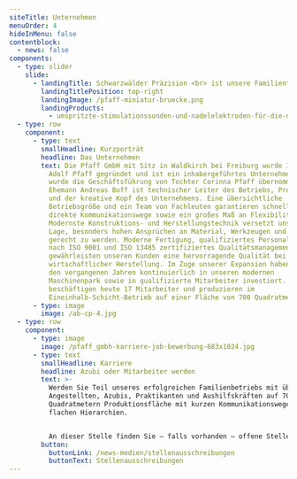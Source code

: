 ```yaml
---
siteTitle: Unternehmen
menuOrder: 4
hideInMenu: false
contentblock:
  - news: false
components:
  - type: slider
    slide:
      - landingTitle: Schwarzwälder Präzision <br> ist unsere Familientradition.
        landingTitlePosition: top-right
        landingImage: /pfaff-miniatur-bruecke.png
        landingProducts:
          - umspritzte-stimulationssonden-und-nadelelektroden-für-die-neurochirurgie
  - type: row
    component:
      - type: text
        smallHeadline: Kurzporträt
        headline: Das Unternehmen
        text: Die Pfaff GmbH mit Sitz in Waldkirch bei Freiburg wurde 1992 von Herrn
          Adolf Pfaff gegründet und ist ein inhabergeführtes Unternehmen. 2018
          wurde die Geschäftsführung von Tochter Corinna Pfaff übernommen. Ihr
          Ehemann Andreas Buff ist technischer Leiter des Betriebs, Prokurist
          und der kreative Kopf des Unternehmens. Eine übersichtliche
          Betriebsgröße und ein Team von Fachleuten garantieren schnelle und
          direkte Kommunikationswege sowie ein großes Maß an Flexibilität.
          Modernste Konstruktions- und Herstellungstechnik versetzt uns in die
          Lage, besonders hohen Ansprüchen an Material, Werkzeugen und Maschinen
          gerecht zu werden. Moderne Fertigung, qualifiziertes Personal und ein
          nach ISO 9001 und ISO 13485 zertifiziertes Qualitätsmanagement
          gewährleisten unseren Kunden eine hervorragende Qualität bei
          wirtschaftlicher Herstellung. Im Zuge unserer Expansion haben wir in
          den vergangenen Jahren kontinuierlich in unseren modernen
          Maschinenpark sowie in qualifizierte Mitarbeiter investiert. Wir
          beschäftigen heute 17 Mitarbeiter und produzieren im
          Eineinhalb-Schicht-Betrieb auf einer Fläche von 700 Quadratmetern.
      - type: image
        image: /ab-cp-4.jpg
  - type: row
    component:
      - type: image
        image: /pfaff_gmbh-karriere-job-bewerbung-683x1024.jpg
      - type: text
        smallHeadline: Karriere
        headline: Azubi oder Mitarbeiter werden
        text: >-
          Werden Sie Teil unseres erfolgreichen Familienbetriebs mit über 17
          Angestellten, Azubis, Praktikanten und Aushilfskräften auf 700
          Quadratmetern Produktionsfläche mit kurzen Kommunikationswegen und
          flachen Hierarchien.


          An dieser Stelle finden Sie – falls vorhanden – offene Stellen. Wir freuen uns aber auch auf Ihre Initiativ-Bewerbung!
        button:
          buttonLink: /news-medien/stellenausschreibungen
          buttonText: Stellenausschreibungen
---
```

